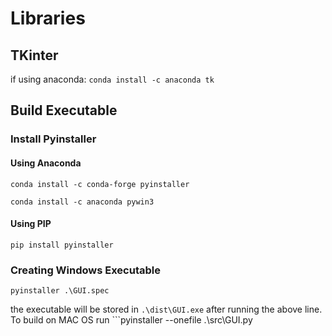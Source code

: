 # Libraries

## TKinter

if using anaconda:
```conda install -c anaconda tk```

## Build Executable

### Install Pyinstaller 

#### Using Anaconda

```
conda install -c conda-forge pyinstaller
```
```
conda install -c anaconda pywin3
```

#### Using PIP

```
pip install pyinstaller
```

### Creating Windows Executable

```
pyinstaller .\GUI.spec
```

the executable will be stored in ```.\dist\GUI.exe``` after running the above line. 
To build on MAC OS run ```pyinstaller --onefile .\src\GUI.py